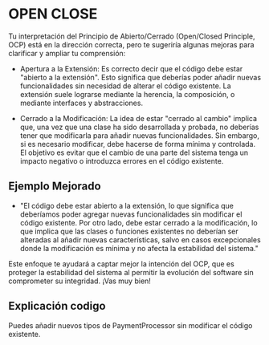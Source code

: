 # OPEN CLOSE

Tu interpretación del Principio de Abierto/Cerrado (Open/Closed Principle, OCP) está en la dirección correcta, pero te sugeriría algunas mejoras para clarificar y ampliar tu comprensión:

* Apertura a la Extensión: Es correcto decir que el código debe estar "abierto a la extensión". Esto significa que deberías poder añadir nuevas funcionalidades sin necesidad de alterar el código existente. La extensión suele lograrse mediante la herencia, la composición, o mediante interfaces y abstracciones.

* Cerrado a la Modificación: La idea de estar "cerrado al cambio" implica que, una vez que una clase ha sido desarrollada y probada, no deberías tener que modificarla para añadir nuevas funcionalidades. Sin embargo, si es necesario modificar, debe hacerse de forma mínima y controlada. El objetivo es evitar que el cambio de una parte del sistema tenga un impacto negativo o introduzca errores en el código existente.

## Ejemplo Mejorado

* "El código debe estar abierto a la extensión, lo que significa que deberíamos poder agregar nuevas funcionalidades sin modificar el código existente. Por otro lado, debe estar cerrado a la modificación, lo que implica que las clases o funciones existentes no deberían ser alteradas al añadir nuevas características, salvo en casos excepcionales donde la modificación es mínima y no afecta la estabilidad del sistema."

Este enfoque te ayudará a captar mejor la intención del OCP, que es proteger la estabilidad del sistema al permitir la evolución del software sin comprometer su integridad. ¡Vas muy bien!

## Explicación codigo

Puedes añadir nuevos tipos de PaymentProcessor sin modificar el código existente.